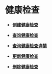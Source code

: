 # 健康检查<a name="zh-cn_topic_0096561559"></a>

-   **[创建健康检查](创建健康检查-3.md)**  

-   **[查询健康检查](查询健康检查.md)**  

-   **[查询健康检查详情](查询健康检查详情.md)**  

-   **[更新健康检查](更新健康检查.md)**  

-   **[删除健康检查](删除健康检查.md)**  


